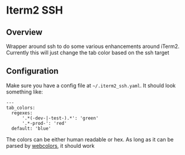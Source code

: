 # Iterm2 SSH

## Overview

Wrapper around ssh to do some various enhancements around iTerm2.  Currently
this will just change the tab color based on the ssh target

## Configuration

Make sure you have a config file at `~/.iterm2_ssh.yaml`.  It should look
something like:

```
---
tab_colors:
  regexes:
      '.*(-dev-|-test-).*': 'green'
      '.*-prod-': 'red'
  default: 'blue'
```

The colors can be either human readable or hex.  As long as it can be parsed by
[webcolors](https://github.com/ubernostrum/webcolors), it should work
